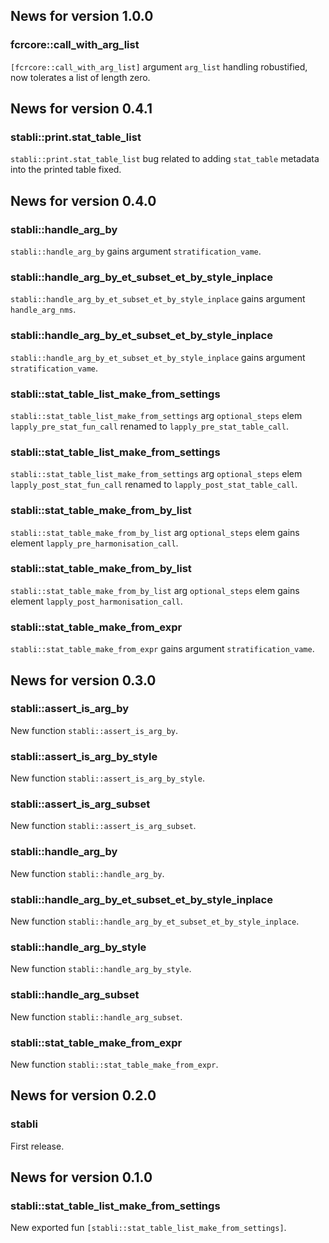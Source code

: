 <!-- generated by R package codedoc; do not modify! -->

## News for version 1.0.0

### fcrcore::call_with_arg_list

`[fcrcore::call_with_arg_list]` argument `arg_list` handling robustified,
now tolerates a list of length zero.


## News for version 0.4.1

### stabli::print.stat_table_list

`stabli::print.stat_table_list` bug related to adding `stat_table`
metadata into the printed table fixed.


## News for version 0.4.0

### stabli::handle_arg_by

`stabli::handle_arg_by` gains argument `stratification_vame`.

### stabli::handle_arg_by_et_subset_et_by_style_inplace

`stabli::handle_arg_by_et_subset_et_by_style_inplace` gains argument
`handle_arg_nms`.

### stabli::handle_arg_by_et_subset_et_by_style_inplace

`stabli::handle_arg_by_et_subset_et_by_style_inplace` gains argument
`stratification_vame`.

### stabli::stat_table_list_make_from_settings

`stabli::stat_table_list_make_from_settings` arg `optional_steps` elem
`lapply_pre_stat_fun_call` renamed to `lapply_pre_stat_table_call`.

### stabli::stat_table_list_make_from_settings

`stabli::stat_table_list_make_from_settings` arg `optional_steps` elem
`lapply_post_stat_fun_call` renamed to `lapply_post_stat_table_call`.

### stabli::stat_table_make_from_by_list

`stabli::stat_table_make_from_by_list` arg `optional_steps` elem
gains element `lapply_pre_harmonisation_call`.

### stabli::stat_table_make_from_by_list

`stabli::stat_table_make_from_by_list` arg `optional_steps` elem
gains element `lapply_post_harmonisation_call`.

### stabli::stat_table_make_from_expr

`stabli::stat_table_make_from_expr` gains argument
`stratification_vame`.


## News for version 0.3.0

### stabli::assert_is_arg_by

New function `stabli::assert_is_arg_by`.

### stabli::assert_is_arg_by_style

New function `stabli::assert_is_arg_by_style`.

### stabli::assert_is_arg_subset

New function `stabli::assert_is_arg_subset`.

### stabli::handle_arg_by

New function `stabli::handle_arg_by`.

### stabli::handle_arg_by_et_subset_et_by_style_inplace

New function `stabli::handle_arg_by_et_subset_et_by_style_inplace`.

### stabli::handle_arg_by_style

New function `stabli::handle_arg_by_style`.

### stabli::handle_arg_subset

New function `stabli::handle_arg_subset`.

### stabli::stat_table_make_from_expr

New function `stabli::stat_table_make_from_expr`.


## News for version 0.2.0

### stabli

First release.


## News for version 0.1.0

### stabli::stat_table_list_make_from_settings

New exported fun `[stabli::stat_table_list_make_from_settings]`.


